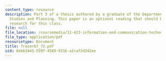 ```yaml
---
content_type: resource
description: Part 3 of a thesis authored by a graduate of the Department of Urban
  Studies and Planning. This paper is an optional reading that should be useful in
  research for this class.
file: null
file_location: /coursemedia/11-423-information-and-communication-technologies-in-community-development-spring-2004/6ebb3445559f45899316a2caf2d242ee_fraser67_72.pdf
file_type: application/pdf
resourcetype: Document
title: fraser67_72.pdf
uid: 6ebb3445-559f-4589-9316-a2caf2d242ee
---
```

